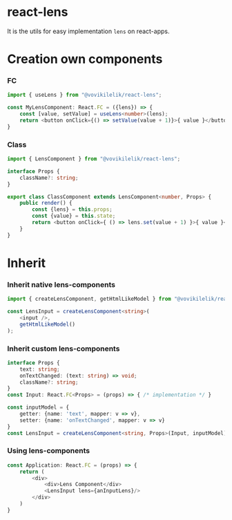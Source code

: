 # react-lens
It is the utils for easy implementation `lens` on react-apps.
# Creation own components
### FC
```ts
import { useLens } from "@vovikilelik/react-lens";

const MyLensComponent: React.FC = ({lens}) => {
    const [value, setValue] = useLens<number>(lens);
    return <button onClick={() => setValue(value + 1)}>{ value }</button>
}
```
### Class
```ts
import { LensComponent } from "@vovikilelik/react-lens";

interface Props {
    className?: string;
}

export class ClassComponent extends LensComponent<number, Props> {
    public render() {
        const {lens} = this.props;
        const {value} = this.state;
        return <button onClick={ () => lens.set(value + 1) }>{ value }</button>
    }
}
```
# Inherit
### Inherit native lens-components
```ts
import { createLensComponent, getHtmlLikeModel } from "@vovikilelik/react-lens";

const LensInput = createLensComponent<string>(
    <input />,
    getHtmlLikeModel()
);
```
### Inherit custom lens-components
```ts
interface Props {
    text: string;
    onTextChanged: (text: string) => void;
    className?: string;
}
const Input: React.FC<Props> = (props) => { /* implementation */ }

const inputModel = {
    getter: {name: 'text', mapper: v => v},
    setter: {name: 'onTextChanged', mapper: v => v}
}
const LensInput = createLensComponent<string, Props>(Input, inputModel);
```
### Using lens-components
```ts
const Application: React.FC = (props) => {
    return (
        <div>
            <div>Lens Component</div>
            <LensInput lens={anInputLens}/>
        </div>
    )
}
```